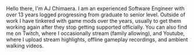 Hello there, I'm AJ Chimaera.
I am an experienced Software Engineer with over 13 years logged progressing from graduate to senior level.
Outside of work I have tinkered with game mods over the years, usually to get them working again after they stop getting supported officially.
You can also find me on Twitch, where I occasionally stream (family allowing), and Youtube, where I upload stream highlights, offline gameplay recordings, and ambient walking videos.
